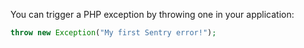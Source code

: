 You can trigger a PHP exception by throwing one in your application:

```php
throw new Exception("My first Sentry error!");
```
